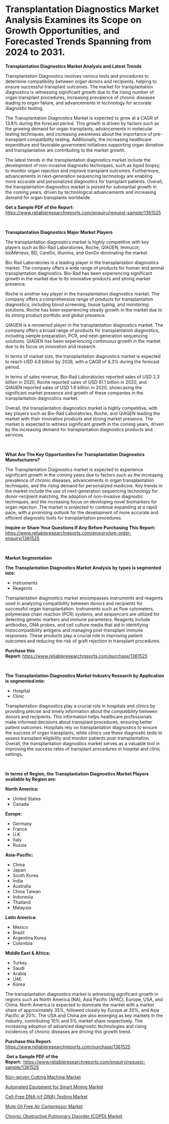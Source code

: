 <p><h1>Transplantation Diagnostics Market Analysis Examines its Scope on Growth Opportunities, and Forecasted Trends Spanning from 2024 to 2031.</h1></p><p><strong>Transplantation Diagnostics Market Analysis and Latest Trends</strong></p>
<p><p>Transplantation Diagnostics involves various tests and procedures to determine compatibility between organ donors and recipients, helping to ensure successful transplant outcomes. The market for transplantation diagnostics is witnessing significant growth due to the rising number of organ transplant procedures, increasing prevalence of chronic diseases leading to organ failure, and advancements in technology for accurate diagnostic testing.</p><p>The Transplantation Diagnostics Market is expected to grow at a CAGR of 13.8% during the forecast period. This growth is driven by factors such as the growing demand for organ transplants, advancements in molecular testing techniques, and increasing awareness about the importance of pre-transplant compatibility testing. Additionally, the increasing healthcare expenditure and favorable government initiatives supporting organ donation and transplantation are contributing to the market growth.</p><p>The latest trends in the transplantation diagnostics market include the development of non-invasive diagnostic techniques, such as liquid biopsy, to monitor organ rejection and improve transplant outcomes. Furthermore, advancements in next-generation sequencing technology are enabling more accurate and personalized diagnostics for transplant patients. Overall, the transplantation diagnostics market is poised for substantial growth in the coming years, driven by technological advancements and increasing demand for organ transplants worldwide.</p></p>
<p><strong>Get a Sample PDF of the Report:&nbsp;</strong> <a href="https://www.reliableresearchreports.com/enquiry/request-sample/1361525">https://www.reliableresearchreports.com/enquiry/request-sample/1361525</a></p>
<p>&nbsp;</p>
<p><strong>Transplantation Diagnostics Major Market Players</strong></p>
<p><p>The transplantation diagnostics market is highly competitive with key players such as Bio-Rad Laboratories, Roche, QIAGEN, Immucor, bioMérieux, BD, CareDx, Illumina, and GenDx dominating the market. </p><p>Bio-Rad Laboratories is a leading player in the transplantation diagnostics market. The company offers a wide range of products for human and animal transplantation diagnostics. Bio-Rad has been experiencing significant growth in the market due to its innovative products and strong market presence. </p><p>Roche is another key player in the transplantation diagnostics market. The company offers a comprehensive range of products for transplantation diagnostics, including blood screening, tissue typing, and monitoring solutions. Roche has been experiencing steady growth in the market due to its strong product portfolio and global presence. </p><p>QIAGEN is a renowned player in the transplantation diagnostics market. The company offers a broad range of products for transplantation diagnostics, including sample preparation, PCR, and next-generation sequencing solutions. QIAGEN has been experiencing continuous growth in the market due to its focus on innovation and research. </p><p>In terms of market size, the transplantation diagnostics market is expected to reach USD 4.8 billion by 2026, with a CAGR of 6.3% during the forecast period. </p><p>In terms of sales revenue, Bio-Rad Laboratories reported sales of USD 2.3 billion in 2020, Roche reported sales of USD 61.1 billion in 2020, and QIAGEN reported sales of USD 1.6 billion in 2020, showcasing the significant market presence and growth of these companies in the transplantation diagnostics market. </p><p>Overall, the transplantation diagnostics market is highly competitive, with key players such as Bio-Rad Laboratories, Roche, and QIAGEN leading the market with their innovative products and strong market presence. The market is expected to witness significant growth in the coming years, driven by the increasing demand for transplantation diagnostics products and services.</p></p>
<p>&nbsp;</p>
<p><strong>What Are The Key Opportunities For Transplantation Diagnostics Manufacturers?</strong></p>
<p><p>The Transplantation Diagnostics market is expected to experience significant growth in the coming years due to factors such as the increasing prevalence of chronic diseases, advancements in organ transplantation techniques, and the rising demand for personalized medicine. Key trends in the market include the use of next-generation sequencing technology for donor-recipient matching, the adoption of non-invasive diagnostic techniques, and the increasing focus on developing novel biomarkers for organ rejection. The market is projected to continue expanding at a rapid pace, with a promising outlook for the development of more accurate and efficient diagnostic tools for transplantation procedures.</p></p>
<p><strong>Inquire or Share Your Questions If Any Before Purchasing This Report:</strong> <a href="https://www.reliableresearchreports.com/enquiry/pre-order-enquiry/1361525">https://www.reliableresearchreports.com/enquiry/pre-order-enquiry/1361525</a></p>
<p>&nbsp;</p>
<p><strong>Market Segmentation</strong></p>
<p><strong>The Transplantation Diagnostics Market Analysis by types is segmented into:</strong></p>
<p><ul><li>Instruments</li><li>Reagents</li></ul></p>
<p><p>Transplantation diagnostics market encompasses instruments and reagents used in analyzing compatibility between donors and recipients for successful organ transplantation. Instruments such as flow cytometers, polymerase chain reaction (PCR) systems, and sequencers are utilized for detecting genetic markers and immune parameters. Reagents include antibodies, DNA probes, and cell culture media that aid in identifying histocompatibility antigens and managing post-transplant immune responses. These products play a crucial role in improving patient outcomes and reducing the risk of graft rejection in transplant procedures.</p></p>
<p><strong>Purchase this Report:&nbsp;</strong><a href="https://www.reliableresearchreports.com/purchase/1361525">https://www.reliableresearchreports.com/purchase/1361525</a></p>
<p>&nbsp;</p>
<p><strong>The Transplantation Diagnostics Market Industry Research by Application is segmented into:</strong></p>
<p><ul><li>Hospital</li><li>Clinic</li></ul></p>
<p><p>Transplantation diagnostics play a crucial role in hospitals and clinics by providing precise and timely information about the compatibility between donors and recipients. This information helps healthcare professionals make informed decisions about transplant procedures, ensuring better patient outcomes. Hospitals rely on transplantation diagnostics to ensure the success of organ transplants, while clinics use these diagnostic tests to assess transplant eligibility and monitor patients post-transplantation. Overall, the transplantation diagnostics market serves as a valuable tool in improving the success rates of transplant procedures in hospital and clinic settings.</p></p>
<p>&nbsp;</p>
<p><strong>In terms of Region, the Transplantation Diagnostics Market Players available by Region are:</strong></p>
<p>
    <p> <strong> North America: </strong>
        <ul>
            <li>United States</li>
            <li>Canada</li>
        </ul>
        </p> 
    <p> <strong> Europe: </strong>
        <ul>
            <li>Germany</li>
            <li>France</li>
            <li>U.K.</li>
            <li>Italy</li>
            <li>Russia</li>
        </ul>
        </p> 
    <p> <strong> Asia-Pacific: </strong>
        <ul>
            <li>China</li>
            <li>Japan</li>
            <li>South Korea</li>
            <li>India</li>
            <li>Australia</li>
            <li>China Taiwan</li>
            <li>Indonesia</li>
            <li>Thailand</li>
            <li>Malaysia</li>
        </ul>
        </p> 
    <p> <strong> Latin America: </strong>
        <ul>
            <li>Mexico</li>
            <li>Brazil</li>
            <li>Argentina Korea</li>
            <li>Colombia</li>
        </ul>
        </p> 
    <p> <strong> Middle East & Africa: </strong>
        <ul>
            <li>Turkey</li>
            <li>Saudi</li>
            <li>Arabia</li>
            <li>UAE</li>
            <li>Korea</li>
        </ul>
    </p>
    </p>
<p><p>The transplantation diagnostics market is witnessing significant growth in regions such as North America (NA), Asia Pacific (APAC), Europe, USA, and China. North America is expected to dominate the market with a market share of approximately 35%, followed closely by Europe at 30%, and Asia Pacific at 20%. The USA and China are also emerging as key markets in the industry, contributing 10% and 5% market share respectively. The increasing adoption of advanced diagnostic technologies and rising incidences of chronic diseases are driving this growth trend.</p></p>
<p><strong>Purchase this Report: </strong><a href="https://www.reliableresearchreports.com/purchase/1361525">https://www.reliableresearchreports.com/purchase/1361525</a></p>
<p>&nbsp;<strong>Get a Sample PDF of the Report:&nbsp;&nbsp;</strong><a href="https://www.reliableresearchreports.com/enquiry/request-sample/1361525">https://www.reliableresearchreports.com/enquiry/request-sample/1361525</a></p>
<p><strong></strong></p>
<p><p><a href="https://medium.com/@joanacasper19/non-woven-cutting-machine-market-competitive-analysis-market-trends-and-forecast-to-2031-7afb4ac65734">Non-woven Cutting Machine Market</a></p><p><a href="https://medium.com/@fosterfahey1016/automated-equipment-for-smart-mining-market-insights-into-market-cagr-market-trends-and-growth-60bd73ee9697">Automated Equipment for Smart Mining Market</a></p><p><a href="https://github.com/arionmp/Market-Research-Report-List-1/blob/main/cell-free-dna-cf-dna-testing-market.md">Cell-Free DNA (cf-DNA) Testing Market</a></p><p><a href="https://medium.com/@joanacasper19/mute-oil-free-air-compressor-market-report-reveals-the-latest-trends-and-growth-opportunities-of-7ad3f9bdbf69">Mute Oil Free Air Compressor Market</a></p><p><a href="https://github.com/pgtimber/Market-Research-Report-List-1/blob/main/chronic-obstructive-pulmonary-disorder-copd-market.md">Chronic Obstructive Pulmonary Disorder (COPD) Market</a></p></p>